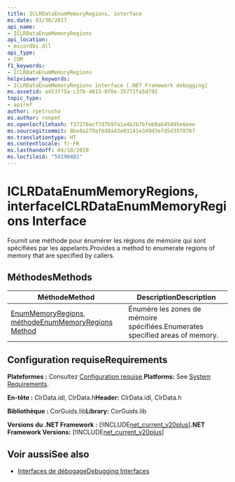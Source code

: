 ```yaml
---
title: ICLRDataEnumMemoryRegions, interface
ms.date: 03/30/2017
api_name:
- ICLRDataEnumMemoryRegions
api_location:
- mscordbi.dll
api_type:
- COM
f1_keywords:
- ICLRDataEnumMemoryRegions
helpviewer_keywords:
- ICLRDataEnumMemoryRegions interface [.NET Framework debugging]
ms.assetid: a453f75a-c37b-4013-8f0e-35771fa5d792
topic_type:
- apiref
author: rpetrusha
ms.author: ronpet
ms.openlocfilehash: f37278ecf7d7b97a1a4b2b7bfeb0a645495e6eee
ms.sourcegitcommit: 0be8a279af6d8a43e03141e349d3efd5d35f8767
ms.translationtype: HT
ms.contentlocale: fr-FR
ms.lasthandoff: 04/18/2019
ms.locfileid: "59190481"
---
```

# <a name="iclrdataenummemoryregions-interface"></a><span data-ttu-id="35bf7-102">ICLRDataEnumMemoryRegions, interface</span><span class="sxs-lookup"><span data-stu-id="35bf7-102">ICLRDataEnumMemoryRegions Interface</span></span>
<span data-ttu-id="35bf7-103">Fournit une méthode pour énumérer les régions de mémoire qui sont spécifiées par les appelants.</span><span class="sxs-lookup"><span data-stu-id="35bf7-103">Provides a method to enumerate regions of memory that are specified by callers.</span></span>  
  
## <a name="methods"></a><span data-ttu-id="35bf7-104">Méthodes</span><span class="sxs-lookup"><span data-stu-id="35bf7-104">Methods</span></span>  
  
|<span data-ttu-id="35bf7-105">Méthode</span><span class="sxs-lookup"><span data-stu-id="35bf7-105">Method</span></span>|<span data-ttu-id="35bf7-106">Description</span><span class="sxs-lookup"><span data-stu-id="35bf7-106">Description</span></span>|  
|------------|-----------------|  
|[<span data-ttu-id="35bf7-107">EnumMemoryRegions, méthode</span><span class="sxs-lookup"><span data-stu-id="35bf7-107">EnumMemoryRegions Method</span></span>](../../../../docs/framework/unmanaged-api/debugging/iclrdataenummemoryregions-enummemoryregions-method.md)|<span data-ttu-id="35bf7-108">Énumère les zones de mémoire spécifiées.</span><span class="sxs-lookup"><span data-stu-id="35bf7-108">Enumerates specified areas of memory.</span></span>|  
  
## <a name="requirements"></a><span data-ttu-id="35bf7-109">Configuration requise</span><span class="sxs-lookup"><span data-stu-id="35bf7-109">Requirements</span></span>  
 <span data-ttu-id="35bf7-110">**Plateformes :** Consultez [Configuration requise](../../../../docs/framework/get-started/system-requirements.md).</span><span class="sxs-lookup"><span data-stu-id="35bf7-110">**Platforms:** See [System Requirements](../../../../docs/framework/get-started/system-requirements.md).</span></span>  
  
 <span data-ttu-id="35bf7-111">**En-tête :** ClrData.idl, ClrData.h</span><span class="sxs-lookup"><span data-stu-id="35bf7-111">**Header:** ClrData.idl, ClrData.h</span></span>  
  
 <span data-ttu-id="35bf7-112">**Bibliothèque :** CorGuids.lib</span><span class="sxs-lookup"><span data-stu-id="35bf7-112">**Library:** CorGuids.lib</span></span>  
  
 <span data-ttu-id="35bf7-113">**Versions du .NET Framework :** [!INCLUDE[net_current_v20plus](../../../../includes/net-current-v20plus-md.md)]</span><span class="sxs-lookup"><span data-stu-id="35bf7-113">**.NET Framework Versions:** [!INCLUDE[net_current_v20plus](../../../../includes/net-current-v20plus-md.md)]</span></span>  
  
## <a name="see-also"></a><span data-ttu-id="35bf7-114">Voir aussi</span><span class="sxs-lookup"><span data-stu-id="35bf7-114">See also</span></span>

- [<span data-ttu-id="35bf7-115">Interfaces de débogage</span><span class="sxs-lookup"><span data-stu-id="35bf7-115">Debugging Interfaces</span></span>](../../../../docs/framework/unmanaged-api/debugging/debugging-interfaces.md)
